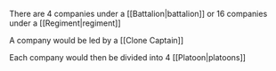There are 4 companies under a [[Battalion|battalion]] or 16 companies under a [[Regiment|regiment]]

A company would be led by a [[Clone Captain]]

Each company would then be divided into 4 [[Platoon|platoons]]